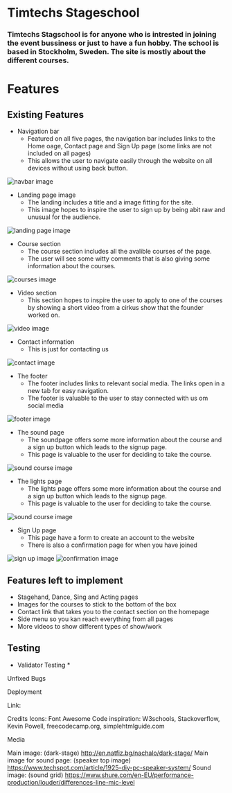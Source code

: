 # Timtechs Stageschool

### Timtechs Stagschool is for anyone who is intrested in joining the event bussiness or just to have a fun hobby. The school is based in Stockholm, Sweden. The site is mostly about the different courses.

# Features

## Existing Features

* Navigation bar
    * Featured on all five pages, the navigation bar includes links to the Home oage, Contact page and Sign Up page (some links are not included on all pages)
    * This allows the user to navigate easily through the website on all devices without using back button.

![navbar image](assets/images/navbar.jpg)

* Landing page image
    * The landing includes a title and a image fitting for the site.
    * This image hopes to inspire the user to sign up by being abit raw and unusual for the audience.

![landing page image](assets/images/landing-page.jpg)

* Course section
    * The course section includes all the avalible courses of the page.
    * The user will see some witty comments that is also giving some information about the courses.

![courses image](assets/images/courses-image.jpg)

* Video section
    * This section hopes to inspire the user to apply to one of the courses by showing a short video from a cirkus show that the founder worked on.

![video image](assets/images/video-image.jpg)

* Contact information
    * This is just for contacting us

![contact image](assets/images/contact-image.jpg)

* The footer
    * The footer includes links to relevant social media. The links open in a new tab for easy navigation.
    * The footer is valuable to the user to stay connected with us om social media

![footer image](assets/images/footer-image.jpg)

* The sound page
    * The soundpage offers some more information about the course and a sign up button which leads to the signup page.
    * This page is valuable to the user for deciding to take the course.

![sound course image](assets/images/sound-course-image.jpg)

* The lights page
    * The lights page offers some more information about the course and a sign up button which leads to the signup page.
    * This page is valuable to the user for deciding to take the course.

![sound course image](assets/images/light-course-img.jpg)

* Sign Up page
    * This page have a form to create an account to the website
    * There is also a confirmation page for when you have joined

![sign up image](assets/images/signup-image.jpg)
![confirmation image](assets/images/confirmation-image-readme.jpg)

## Features left to implement

* Stagehand, Dance, Sing and Acting pages
* Images for the courses to stick to the bottom of the box
* Contact link that takes you to the contact section on the homepage
* Side menu so you kan reach everything from all pages
* More videos to show different types of show/work

## Testing

* Validator Testing
    *

Unfixed Bugs

Deployment

Link:

Credits
Icons: Font Awesome
Code inspiration: W3schools, Stackoverflow, Kevin Powell, freecodecamp.org, simplehtmlguide.com

Media

Main image: (dark-stage) http://en.natfiz.bg/nachalo/dark-stage/
Main image for sound page: (speaker top image) https://www.techspot.com/article/1925-diy-pc-speaker-system/
Sound image: (sound grid) https://www.shure.com/en-EU/performance-production/louder/differences-line-mic-level